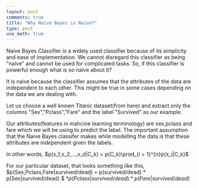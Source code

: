 ```yaml
---
layout: post
comments: true
title: "Why Naive Bayes is Naive?"
type: post
use_math: true
---
```


Naive Bayes Classifier is a widely used classifier because of its simplicity and ease of implementation. We cannot disregard this classifier as being "naive" and cannot be used for complicated tasks. So, if this classifier is powerful enough what is so naive about it?

It is naive because the classifier assumes that the attributes of the data are independent to each other. This might be true in some cases depending on the data we are dealing with.

Let us choose a well known Titanic dataset(from here) and extract only the columns "Sex","Pclass","Fare" and the label "Survived" as our example.

Our attributes(features in mahcine learning terminology) are sex,pclass and fare which we will be using to predict the label. The important assumption that the Naive Bayes classifer makes while modelling the data is that these attributes are independent given the labels.

In other words,
$p(x_1,x_2,...,x_d|C_k) = p(C_k)\prod_{i = 1}^{n}p(x_i|C_k)$

For our particular dataset, that looks something like this,
$p(Sex,Pclass,Fare|survived/dead) = p(survived/dead) * p(Sex|survived/dead) $
						$* p(Pclass|survived/dead) * p(Fare|survived/dead)$
